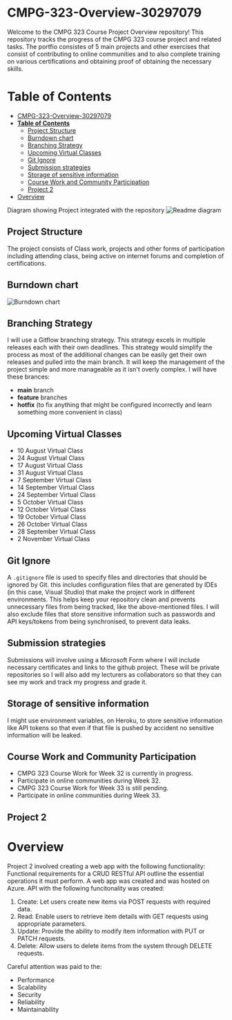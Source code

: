 # CMPG-323-Overview-30297079

Welcome to the CMPG 323 Course Project Overview repository! This repository tracks the progress of the CMPG 323 course project and related tasks.
 The portfio consistes of 5 main projects and other exercises that consist of contributing to online communities and to also complete training on various certifications and obtaining proof of obtaining the necessary skills.

# **Table of Contents**
- [CMPG-323-Overview-30297079](#cmpg-323-overview-30297079)
- [**Table of Contents**](#table-of-contents)
  - [Project Structure](#project-structure)
  - [Burndown chart](#burndown-chart)
  - [Branching Strategy](#branching-strategy)
  - [Upcoming Virtual Classes](#upcoming-virtual-classes)
  - [Git Ignore](#git-ignore)
  - [Submission strategies](#submission-strategies)
  - [Storage of sensitive information](#storage-of-sensitive-information)
  - [Course Work and Community Participation](#course-work-and-community-participation)
  - [Project 2](#project-2)
- [Overview](#overview)

Diagram showing Project integrated with the repository
![Readme diagram](https://github.com/SamaritanAI/CMPG-323-Overview-30297079/assets/33179496/7616bde2-35fd-48fc-9260-7e389018e002)


## Project Structure
The project consists of Class work, projects and other forms of participation including attending class, being active on internet forums and completion of certifications.

## Burndown chart
![Burndown chart](https://github.com/SamaritanAI/CMPG-323-Overview-30297079/assets/33179496/e1ffe136-e80c-45bc-8735-1b814c3f9fbc)



## Branching Strategy
I will use a Gitflow branching strategy. This strategy excels in multiple releases each with their own deadlines. This strategy would simplify the process as most of the additional changes can be easily get their own releases and pulled into the main branch.
It will keep the management of the project simple and more manageable as it isn't overly complex.
I will have these brances:
- **main** branch
-  **feature** branches
- **hotfix** (to fix anything that might be configured incorrectly and learn something more convenient in class)

## Upcoming Virtual Classes
- 10 August Virtual Class
- 24 August Virtual Class
- 17 August Virtual Class
- 31 August Virtual Class
- 7 September Virtual Class
- 14 September Virtual Class
- 24 September Virtual Class
- 5 October Virtual Class
- 12 October Virtual Class
- 19 October Virtual Class
- 26 October Virtual Class
- 28 September Virtual Class
- 2 November Virtual Class

## Git Ignore

A `.gitignore` file is used to specify files and directories that should be ignored by Git. this includes configuration files that are generated by IDEs (in this case, Visual Studio) that make the project work in different environments. This helps keep your repository clean and prevents unnecessary files from being tracked, like the above-mentioned files. I will also exclude files that store sensitive information such as passwords and API keys/tokens from being synchronised, to prevent data leaks.


## Submission strategies
Submissions will involve using a Microsoft Form where I will include necessary certificates and links to the github project. These will be private repositories so I will also add my lecturers as collaborators so that they can see my work and track my progress and grade it.

## Storage of sensitive information
I might use environment variables, on Heroku, to store sensitive information like API tokens so that even if that file is pushed by accident no sensitive information will be leaked.

## Course Work and Community Participation

- CMPG 323 Course Work for Week 32 is currently in progress.
- Participate in online communities during Week 32.
- CMPG 323 Course Work for Week 33 is still pending.
- Participate in online communities during Week 33.



## Project 2
# Overview
Project 2 involved creating a web app with the following functionality:
Functional requirements for a CRUD RESTful API outline the essential operations it must perform. A web app was created and was hosted on Azure. API with the following funcitonality was created:

1. Create: Let users create new items via POST requests with required data.
2. Read: Enable users to retrieve item details with GET requests using appropriate parameters.
3. Update: Provide the ability to modify item information with PUT or PATCH requests.
4. Delete: Allow users to delete items from the system through DELETE requests.

Careful attention was paid to the:
 - Performance
 - Scalability
 - Security
 - Reliability
 - Maintainability